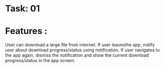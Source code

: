 # Task: 01

# Features :
User can download a large file from internet. 
If user leavesthe app, notify user about download progress/status using notification.
If user navigates to the app again, dismiss the notification and show the current download
progress/status in the app screen.
